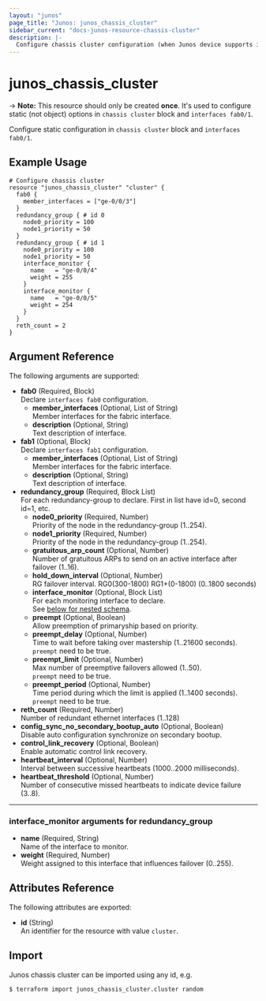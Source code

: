 ```yaml
---
layout: "junos"
page_title: "Junos: junos_chassis_cluster"
sidebar_current: "docs-junos-resource-chassis-cluster"
description: |-
  Configure chassis cluster configuration (when Junos device supports it)
---
```


# junos_chassis_cluster

-> **Note:** This resource should only be created **once**.
It's used to configure static (not object) options in `chassis cluster` block and `interfaces fab0/1`.

Configure static configuration in `chassis cluster` block and `interfaces fab0/1`.

## Example Usage

```hcl
# Configure chassis cluster
resource "junos_chassis_cluster" "cluster" {
  fab0 {
    member_interfaces = ["ge-0/0/3"]
  }
  redundancy_group { # id 0
    node0_priority = 100
    node1_priority = 50
  }
  redundancy_group { # id 1
    node0_priority = 100
    node1_priority = 50
    interface_monitor {
      name   = "ge-0/0/4"
      weight = 255
    }
    interface_monitor {
      name   = "ge-0/0/5"
      weight = 254
    }
  }
  reth_count = 2
}
```

## Argument Reference

The following arguments are supported:

- **fab0** (Required, Block)  
  Declare `interfaces fab0` configuration.
  - **member_interfaces** (Optional, List of String)  
    Member interfaces for the fabric interface.
  - **description** (Optional, String)  
    Text description of interface.
- **fab1** (Optional, Block)  
  Declare `interfaces fab1` configuration.
  - **member_interfaces** (Optional, List of String)  
    Member interfaces for the fabric interface.
  - **description** (Optional, String)  
    Text description of interface.
- **redundancy_group** (Required, Block List)  
  For each redundancy-group to declare. First in list have id=0, second id=1, etc.
  - **node0_priority** (Required, Number)  
    Priority of the node in the redundancy-group (1..254).
  - **node1_priority** (Required, Number)  
    Priority of the node in the redundancy-group (1..254).
  - **gratuitous_arp_count** (Optional, Number)  
    Number of gratuitous ARPs to send on an active interface after failover (1..16).
  - **hold_down_interval** (Optional, Number)  
    RG failover interval. RG0(300-1800) RG1+(0-1800) (0..1800 seconds)
  - **interface_monitor** (Optional, Block List)  
    For each monitoring interface to declare.  
    See [below for nested schema](#interface_monitor-arguments-for-redundancy_group).
  - **preempt** (Optional, Boolean)  
    Allow preemption of primaryship based on priority.
  - **preempt_delay** (Optional, Number)  
    Time to wait before taking over mastership (1..21600 seconds).  
    `preempt` need to be true.
  - **preempt_limit** (Optional, Number)  
    Max number of preemptive failovers allowed (1..50).  
    `preempt` need to be true.
  - **preempt_period** (Optional, Number)  
    Time period during which the limit is applied (1..1400 seconds).  
    `preempt` need to be true.
- **reth_count** (Required, Number)  
  Number of redundant ethernet interfaces (1..128)
- **config_sync_no_secondary_bootup_auto** (Optional, Boolean)  
  Disable auto configuration synchronize on secondary bootup.
- **control_link_recovery** (Optional, Boolean)  
  Enable automatic control link recovery.
- **heartbeat_interval** (Optional, Number)  
  Interval between successive heartbeats (1000..2000 milliseconds).
- **heartbeat_threshold** (Optional, Number)  
  Number of consecutive missed heartbeats to indicate device failure (3..8).

---

### interface_monitor arguments for redundancy_group

- **name** (Required, String)  
  Name of the interface to monitor.
- **weight** (Required, Number)  
  Weight assigned to this interface that influences failover (0..255).

## Attributes Reference

The following attributes are exported:

- **id** (String)  
  An identifier for the resource with value `cluster`.

## Import

Junos chassis cluster can be imported using any id, e.g.

```shell
$ terraform import junos_chassis_cluster.cluster random
```
